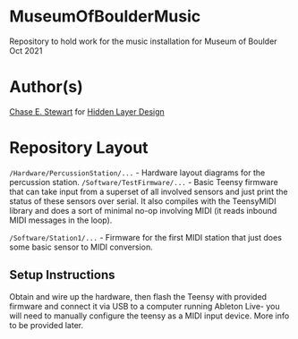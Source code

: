 # MuseumOfBoulderMusic
Repository to hold work for the music installation for Museum of Boulder Oct 2021

# Author(s)
[Chase E. Stewart](https://chasestewart.co) for [Hidden Layer Design](https://hiddenlayerdesign.com)

# Repository Layout
`/Hardware/PercussionStation/...` - Hardware layout diagrams for the percussion station.
`/Software/TestFirmware/...` - Basic Teensy firmware that can take input from a superset of all involved sensors and just print the status of these sensors over serial. It also compiles with the TeensyMIDI library and does a sort of minimal no-op involving MIDI (it reads inbound MIDI messages in the loop).

`/Software/Station1/...` - Firmware for the first MIDI station that just does some basic sensor to MIDI conversion.

## Setup Instructions
Obtain and wire up the hardware, then flash the Teensy with provided firmware and connect it via USB to a computer running Ableton Live- you will need to manually configure the teensy as a MIDI input device. More info to be provided later.
